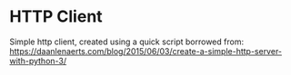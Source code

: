 # HTTP Client

Simple http client, created using a quick script borrowed from: https://daanlenaerts.com/blog/2015/06/03/create-a-simple-http-server-with-python-3/
